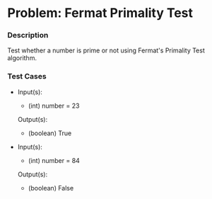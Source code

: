 # Problem: Fermat Primality Test

### Description
Test whether a number is prime or not using Fermat's Primality Test algorithm.

### Test Cases
* Input(s):
    - (int) number = 23

  Output(s):
    - (boolean) True
    
* Input(s):
    - (int) number = 84

  Output(s):
    - (boolean) False
